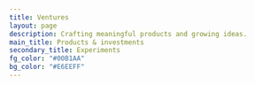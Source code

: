 ```yaml
---
title: Ventures
layout: page
description: Crafting meaningful products and growing ideas.
main_title: Products & investments
secondary_title: Experiments
fg_color: "#00B1AA"
bg_color: "#E6EEFF"
---
```


